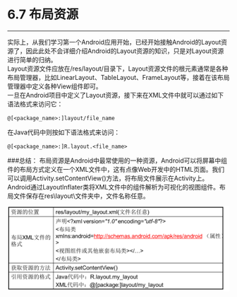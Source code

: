 # 6.7 布局资源
---
实际上，从我们学习第一个Android应用开始，已经开始接触Android的Layout资源了，因此此处不会详细介绍Android的Layout资源的知识，只是对Layout资源进行简单的归纳。  
Layout资源文件应放在/res/layout/目录下，Layout资源文件的根元素通常是各种布局管理器，比如LinearLayout、TableLayout、FrameLayout等，接着在该布局管理器中定义各种View组件即可。  
一旦在Android项目中定义了Layout资源，接下来在XML文件中就可以通过如下语法格式来访问它：
```
@[<package_name>:]layout/file_name
```
  在Java代码中则按如下语法格式来访问：
```
@[<package_name>:]R.layout.<file_name>
```

###总结：
布局资源是Android中最常使用的一种资源，Android可以将屏幕中组件的布局方式定义在一个XML文件中，这有点像Web开发中的HTML页面。我们可以调用Activity.setContentView()方法，将布局文件展示在Activity上。Android通过LayoutInflater类将XML文件中的组件解析为可视化的视图组件。布局文件保存在res\layout\文件夹中，文件名称任意。

![](section7.png)

